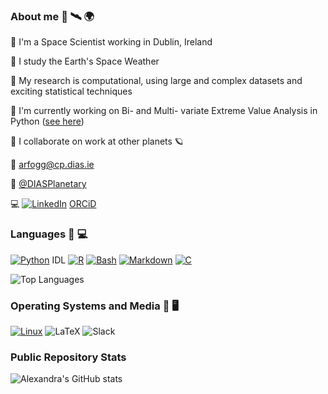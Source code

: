 ### About me :satellite: :artificial_satellite:	:earth_africa:
:rocket: I'm a Space Scientist working in Dublin, Ireland

:rocket: I study the Earth's Space Weather

:rocket: My research is computational, using large and complex datasets and exciting statistical techniques

:rocket: I'm currently working on Bi- and Multi- variate Extreme Value Analysis in Python ([see here](https://github.com/arfogg/bi_multi_variate_eva))

:rocket: I collaborate on work at other planets :ringed_planet:

:email: arfogg@cp.dias.ie

:office: [@DIASPlanetary](https://github.com/DIASPlanetary)

:computer: 
[![LinkedIn](https://img.shields.io/badge/Linkedin-%230077B5.svg?logo=linkedin&logoColor=white)](https://www.linkedin.com/in/dr-alexandra-ruth-fogg-3057a1234)
[ORCiD](https://orcid.org/0000-0002-1139-5920)



### Languages :snake: :computer:
[![Python](https://img.shields.io/badge/Python-3776AB?logo=python&logoColor=fff)](#)
IDL
[![R](https://img.shields.io/badge/R-%23276DC3.svg?logo=r&logoColor=white)](#)
[![Bash](https://img.shields.io/badge/Bash-4EAA25?logo=gnubash&logoColor=fff)](#)
[![Markdown](https://img.shields.io/badge/Markdown-%23000000.svg?logo=markdown&logoColor=white)](#)
[![C](https://img.shields.io/badge/C-00599C?logo=c&logoColor=white)](#)

![Top Languages](https://github-readme-stats.vercel.app/api/top-langs/?username=arfogg&hide_border=true&hide_title=true)



### Operating Systems and Media :penguin: :desktop_computer:
[![Linux](https://img.shields.io/badge/Linux-FCC624?logo=linux&logoColor=black)](#)
![LaTeX](https://img.shields.io/badge/latex-%23008080.svg?style=for-the-badge&logo=latex&logoColor=white)
![Slack](https://img.shields.io/badge/Slack-4A154B?style=for-the-badge&logo=slack&logoColor=white)

### Public Repository Stats
![Alexandra's GitHub stats](https://github-readme-stats.vercel.app/api?username=arfogg&show_icons=true&theme=ambient_gradient&hide_title=true&rank_icon=github)
